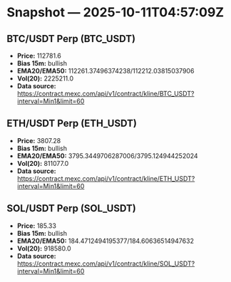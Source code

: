 # Snapshot — 2025-10-11T04:57:09Z

## BTC/USDT Perp (BTC_USDT)
- **Price:** 112781.6
- **Bias 15m:** bullish
- **EMA20/EMA50:** 112261.37496374238/112212.03815037906
- **Vol(20):** 2225211.0
- **Data source:** https://contract.mexc.com/api/v1/contract/kline/BTC_USDT?interval=Min1&limit=60

## ETH/USDT Perp (ETH_USDT)
- **Price:** 3807.28
- **Bias 15m:** bullish
- **EMA20/EMA50:** 3795.3449706287006/3795.124944252024
- **Vol(20):** 811077.0
- **Data source:** https://contract.mexc.com/api/v1/contract/kline/ETH_USDT?interval=Min1&limit=60

## SOL/USDT Perp (SOL_USDT)
- **Price:** 185.33
- **Bias 15m:** bullish
- **EMA20/EMA50:** 184.4712494195377/184.60636514947632
- **Vol(20):** 918580.0
- **Data source:** https://contract.mexc.com/api/v1/contract/kline/SOL_USDT?interval=Min1&limit=60
